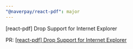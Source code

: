 ```yaml
---
"@naverpay/react-pdf": major
---
```


[react-pdf] Drop Support for Internet Explorer

PR: [[react-pdf] Drop Support for Internet Explorer](https://github.com/NaverPayDev/pie/pull/124)
